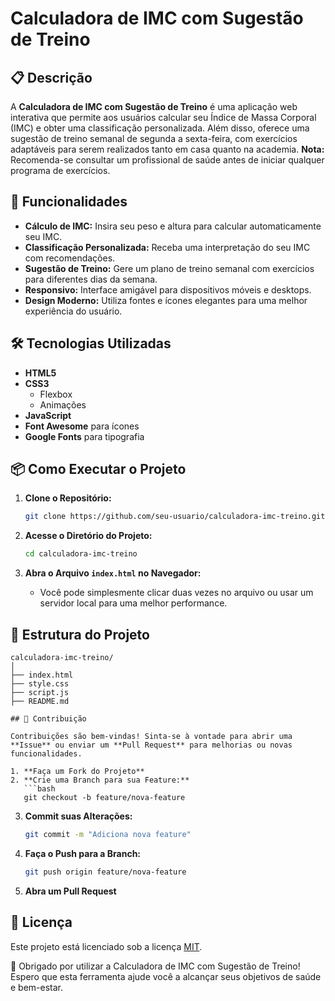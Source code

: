 # Calculadora de IMC com Sugestão de Treino

## 📋 Descrição

A **Calculadora de IMC com Sugestão de Treino** é uma aplicação web interativa que permite aos usuários calcular seu Índice de Massa Corporal (IMC) e obter uma classificação personalizada. Além disso, oferece uma sugestão de treino semanal de segunda a sexta-feira, com exercícios adaptáveis para serem realizados tanto em casa quanto na academia. **Nota:** Recomenda-se consultar um profissional de saúde antes de iniciar qualquer programa de exercícios.

## 🚀 Funcionalidades

- **Cálculo de IMC:** Insira seu peso e altura para calcular automaticamente seu IMC.
- **Classificação Personalizada:** Receba uma interpretação do seu IMC com recomendações.
- **Sugestão de Treino:** Gere um plano de treino semanal com exercícios para diferentes dias da semana.
- **Responsivo:** Interface amigável para dispositivos móveis e desktops.
- **Design Moderno:** Utiliza fontes e ícones elegantes para uma melhor experiência do usuário.

## 🛠️ Tecnologias Utilizadas

- **HTML5**
- **CSS3**
  - Flexbox
  - Animações
- **JavaScript**
- **Font Awesome** para ícones
- **Google Fonts** para tipografia


## 📦 Como Executar o Projeto

1. **Clone o Repositório:**
   ```bash
   git clone https://github.com/seu-usuario/calculadora-imc-treino.git
   ```

2. **Acesse o Diretório do Projeto:**
   ```bash
   cd calculadora-imc-treino
   ```

3. **Abra o Arquivo `index.html` no Navegador:**
   - Você pode simplesmente clicar duas vezes no arquivo ou usar um servidor local para uma melhor performance.

## 🧩 Estrutura do Projeto

```
calculadora-imc-treino/
│
├── index.html
├── style.css
├── script.js
├── README.md

## 🤝 Contribuição

Contribuições são bem-vindas! Sinta-se à vontade para abrir uma **Issue** ou enviar um **Pull Request** para melhorias ou novas funcionalidades.

1. **Faça um Fork do Projeto**
2. **Crie uma Branch para sua Feature:**
   ```bash
   git checkout -b feature/nova-feature
   ```
3. **Commit suas Alterações:**
   ```bash
   git commit -m "Adiciona nova feature"
   ```
4. **Faça o Push para a Branch:**
   ```bash
   git push origin feature/nova-feature
   ```
5. **Abra um Pull Request**

## 📄 Licença

Este projeto está licenciado sob a licença [MIT](LICENSE).

🙏 Obrigado por utilizar a Calculadora de IMC com Sugestão de Treino! Espero que esta ferramenta ajude você a alcançar seus objetivos de saúde e bem-estar.

```
